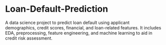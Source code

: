 # Loan-Default-Prediction
A data science project to predict loan default using applicant demographics, credit scores, financial, and loan-related features. It includes EDA, preprocessing, feature engineering, and machine learning to aid in credit risk assessment.

